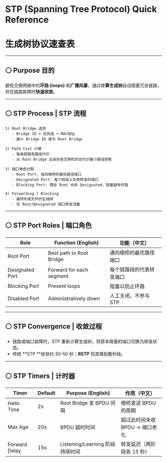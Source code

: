 # STP (Spanning Tree Protocol) Quick Reference  
# 生成树协议速查表

---

## ⚪ Purpose 目的
避免交换网络中的**环路 (loops)** 和**广播风暴**，通过**计算生成树**自动阻塞冗余链路，并在链路故障时**快速收敛**。

---

## ⚪ STP Process | STP 流程

```
1) Root Bridge 选举
   - Bridge ID = 优先级 + MAC地址
   - 最小 Bridge ID 成为 Root Bridge

2) Path Cost 计算
   - 每条链路有路径代价
   - 从 Root Bridge 出发到各交换机的总代价最小路径获胜

3) 端口角色分配
   - Root Port: 指向根桥的最优路径端口
   - Designated Port: 每个网段上负责转发的端口
   - Blocking Port: 既非 Root 也非 Designated，阻塞避免环路

4) Forwarding / Blocking
   - 最终形成无环的生成树
   - 仅 Root/Designated 端口转发流量
```

---
## ⚪ STP Port Roles | 端口角色

| Role            | Function (English)       | 功能（中文）       |
| --------------- | ------------------------ | ------------ |
| Root Port       | Best path to Root Bridge | 通向根桥的最优路径端口  |
| Designated Port | Forward for each segment | 每个链路段的代表转发端口 |
| Blocking Port   | Prevent loops            | 阻塞以防止环路      |
| Disabled Port   | Administratively down    | 人工关闭，不参与 STP |

---
## ⚪ STP Convergence | 收敛过程
- 链路或端口故障时，STP 重新计算生成树，将原本阻塞的端口切换为转发状态。
- 传统 **STP **收敛约 30–50 秒；**RSTP** 将其降到数秒级。
 
---
## ⚪ STP Timers | 计时器

| Timer         | Default | Purpose (English)         | 作用（中文）              |
| ------------- | ------- | ------------------------- | ------------------- |
| Hello Time    | 2s      | Root Bridge 发 BPDU 间隔     | 根桥发送 BPDU 的周期       |
| Max Age       | 20s     | BPDU 超时时间                 | 超过此时间未收 BPDU → 端口老化 |
| Forward Delay | 15s     | Listening/Learning 阶段持续时间 | 转发延迟（两阶段各 15 秒）     |


